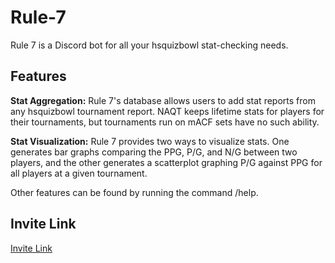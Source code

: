 # Rule-7

Rule 7 is a Discord bot for all your hsquizbowl stat-checking needs. 

## Features

**Stat Aggregation:** Rule 7's database allows users to add stat reports from any hsquizbowl tournament report. NAQT keeps lifetime stats for players for their tournaments, but tournaments run on mACF sets have no such ability.

**Stat Visualization:** Rule 7 provides two ways to visualize stats. One generates bar graphs comparing the PPG, P/G, and N/G between two players, and the other generates a scatterplot graphing P/G against PPG for all players at a given tournament.

Other features can be found by running the command /help.

## Invite Link

[Invite Link](https://discord.com/api/oauth2/authorize?client_id=1051247475329081474&permissions=2147534848&scope=bot)
